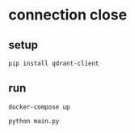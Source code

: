 # connection close

## setup

```shell
pip install qdrant-client
```

## run

```shell
docker-compose up
```

```shell
python main.py
```
